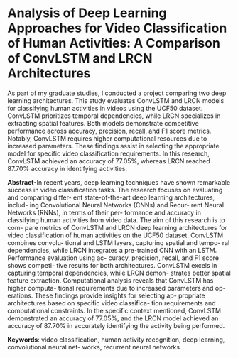 # Analysis of Deep Learning Approaches for Video Classification of Human Activities: A Comparison of ConvLSTM and LRCN Architectures

As part of my graduate studies, I conducted a project comparing two deep learning architectures. This study evaluates ConvLSTM and LRCN models for classifying human activities in videos using the UCF50 dataset. ConvLSTM prioritizes temporal dependencies, while LRCN specializes in extracting spatial features. Both models demonstrate competitive performance across accuracy, precision, recall, and F1 score metrics. Notably, ConvLSTM requires higher computational resources due to increased parameters. These findings assist in selecting the appropriate model for specific video classification requirements. In this research, ConvLSTM achieved an accuracy of 77.05%, whereas LRCN reached 87.70% accuracy in identifying activities.


**Abstract**-In recent years, deep learning techniques have shown
remarkable success in video classification tasks. The
research focuses on evaluating and comparing differ-
ent state-of-the-art deep learning architectures, includ-
ing Convolutional Neural Networks (CNNs) and Recur-
rent Neural Networks (RNNs), in terms of their per-
formance and accuracy in classifying human activities
from video data. The aim of this research is to com-
pare metrics of ConvLSTM and LRCN deep learning
architectures for video classification of human activities
on the UCF50 dataset. ConvLSTM combines convolu-
tional and LSTM layers, capturing spatial and tempo-
ral dependencies, while LRCN integrates a pre-trained
CNN with an LSTM. Performance evaluation using ac-
curacy, precision, recall, and F1 score shows competi-
tive results for both architectures. ConvLSTM excels in
capturing temporal dependencies, while LRCN demon-
strates better spatial feature extraction. Computational
analysis reveals that ConvLSTM has higher computa-
tional requirements due to increased parameters and op-
erations. These findings provide insights for selecting ap-
propriate architectures based on specific video classifica-
tion requirements and computational constraints. In the
specific context mentioned, ConvLSTM demonstrated an
accuracy of 77.05%, and the LRCN model achieved an
accuracy of 87.70% in accurately identifying the activity
being performed.

**Keywords**: video classification, human activity
recognition, deep learning, convolutional neural net-
works, recurrent neural networks
